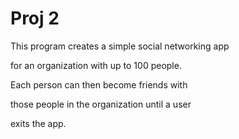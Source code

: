 # Proj 2

This program creates a simple social networking app 

for an organization with up to 100 people. 

Each person can then become friends with 

those people in the organization until a user

exits the app.

